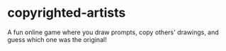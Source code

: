 # copyrighted-artists
A fun online game where you draw prompts, copy others' drawings, and guess which one was the original!

